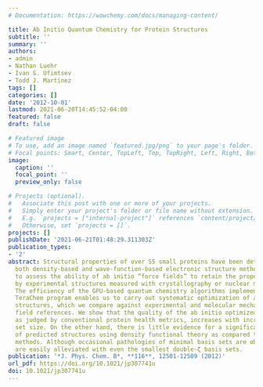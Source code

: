 ```yaml
---
# Documentation: https://wowchemy.com/docs/managing-content/

title: Ab Initio Quantum Chemistry for Protein Structures
subtitle: ''
summary: ''
authors:
- admin
- Nathan Luehr
- Ivan S. Ufimtsev
- Todd J. Martinez
tags: []
categories: []
date: '2012-10-01'
lastmod: 2021-06-20T14:45:52-04:00
featured: false
draft: false

# Featured image
# To use, add an image named `featured.jpg/png` to your page's folder.
# Focal points: Smart, Center, TopLeft, Top, TopRight, Left, Right, BottomLeft, Bottom, BottomRight.
image:
  caption: ''
  focal_point: ''
  preview_only: false

# Projects (optional).
#   Associate this post with one or more of your projects.
#   Simply enter your project's folder or file name without extension.
#   E.g. `projects = ["internal-project"]` references `content/project/deep-learning/index.md`.
#   Otherwise, set `projects = []`.
projects: []
publishDate: '2021-06-21T01:48:29.311303Z'
publication_types:
- '2'
abstract: Structural properties of over 55 small proteins have been determined using
  both density-based and wave-function-based electronic structure methods in order
  to assess the ability of ab initio “force fields” to retain the properties described
  by experimental structures measured with crystallography or nuclear magnetic resonance.
  The efficiency of the GPU-based quantum chemistry algorithms implemented in our
  TeraChem program enables us to carry out systematic optimization of ab initio protein
  structures, which we compare against experimental and molecular mechanics force
  field references. We show that the quality of the ab initio optimized structures,
  as judged by conventional protein health metrics, increases with increasing basis
  set size. On the other hand, there is little evidence for a significant improvement
  of predicted structures using density functional theory as compared to Hartree–Fock
  methods. Although occasional pathologies of minimal basis sets are observed, these
  are easily alleviated with even the smallest double-ζ basis sets.
publication: '*J. Phys. Chem. B*, **116**, 12501-12509 (2012)'
url_pdf: https://doi.org/10.1021/jp307741u
doi: 10.1021/jp307741u
---
```

